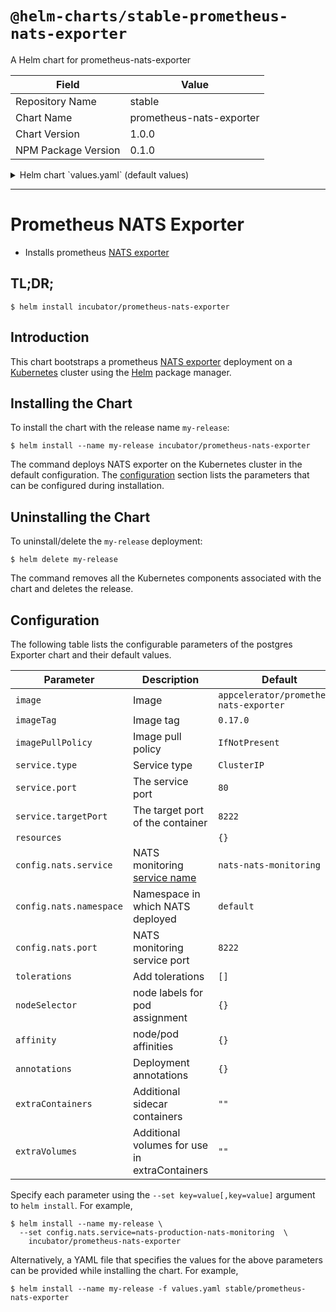 # `@helm-charts/stable-prometheus-nats-exporter`

A Helm chart for prometheus-nats-exporter

| Field               | Value                    |
| ------------------- | ------------------------ |
| Repository Name     | stable                   |
| Chart Name          | prometheus-nats-exporter |
| Chart Version       | 1.0.0                    |
| NPM Package Version | 0.1.0                    |

<details>

<summary>Helm chart `values.yaml` (default values)</summary>

```yaml
# Default values for prometheus-nats-exporter.
# This is a YAML-formatted file.
# Declare variables to be passed into your templates.

replicaCount: 1

image:
  repository: appcelerator/prometheus-nats-exporter
  tag: 0.17.0
  pullPolicy: IfNotPresent

service:
  type: ClusterIP
  port: 80
  targetPort: 8222

resources:
  {}
  # We usually recommend not to specify default resources and to leave this as a conscious
  # choice for the user. This also increases chances charts run on environments with little
  # resources, such as Minikube. If you do want to specify resources, uncomment the following
  # lines, adjust them as necessary, and remove the curly braces after 'resources:'.
  # limits:
  #  cpu: 100m
  #  memory: 128Mi
  # requests:
  #  cpu: 100m
  #  memory: 128Mi

config:
  nats:
    service: nats-nats-monitoring
    namespace: default
    port: 8222

nodeSelector: {}

tolerations: []

affinity: {}

annotations: {}

extraContainers: |

extraVolumes: |
```

</details>

---

# Prometheus NATS Exporter

- Installs prometheus [NATS exporter](https://github.com/nats-io/prometheus-nats-exporter)

## TL;DR;

```console
$ helm install incubator/prometheus-nats-exporter
```

## Introduction

This chart bootstraps a prometheus [NATS exporter](https://github.com/nats-io/prometheus-nats-exporter) deployment on a [Kubernetes](http://kubernetes.io) cluster using the [Helm](https://helm.sh) package manager.

## Installing the Chart

To install the chart with the release name `my-release`:

```console
$ helm install --name my-release incubator/prometheus-nats-exporter
```

The command deploys NATS exporter on the Kubernetes cluster in the default configuration. The [configuration](#configuration) section lists the parameters that can be configured during installation.

## Uninstalling the Chart

To uninstall/delete the `my-release` deployment:

```console
$ helm delete my-release
```

The command removes all the Kubernetes components associated with the chart and deletes the release.

## Configuration

The following table lists the configurable parameters of the postgres Exporter chart and their default values.

| Parameter               | Description                                                                                                          | Default                                 |
| ----------------------- | -------------------------------------------------------------------------------------------------------------------- | --------------------------------------- |
| `image`                 | Image                                                                                                                | `appcelerator/prometheus-nats-exporter` |
| `imageTag`              | Image tag                                                                                                            | `0.17.0`                                |
| `imagePullPolicy`       | Image pull policy                                                                                                    | `IfNotPresent`                          |
| `service.type`          | Service type                                                                                                         | `ClusterIP`                             |
| `service.port`          | The service port                                                                                                     | `80`                                    |
| `service.targetPort`    | The target port of the container                                                                                     | `8222`                                  |
| `resources`             |                                                                                                                      | `{}`                                    |
| `config.nats.service`   | NATS monitoring [service name](https://github.com/helm/charts/blob/master/stable/nats/templates/monitoring-svc.yaml) | `nats-nats-monitoring`                  |
| `config.nats.namespace` | Namespace in which NATS deployed                                                                                     | `default`                               |
| `config.nats.port`      | NATS monitoring service port                                                                                         | `8222`                                  |
| `tolerations`           | Add tolerations                                                                                                      | `[]`                                    |
| `nodeSelector`          | node labels for pod assignment                                                                                       | `{}`                                    |
| `affinity`              | node/pod affinities                                                                                                  | `{}`                                    |
| `annotations`           | Deployment annotations                                                                                               | `{}`                                    |
| `extraContainers`       | Additional sidecar containers                                                                                        | `""`                                    |
| `extraVolumes`          | Additional volumes for use in extraContainers                                                                        | `""`                                    |

Specify each parameter using the `--set key=value[,key=value]` argument to `helm install`. For example,

```console
$ helm install --name my-release \
  --set config.nats.service=nats-production-nats-monitoring  \
    incubator/prometheus-nats-exporter
```

Alternatively, a YAML file that specifies the values for the above parameters can be provided while installing the chart. For example,

```console
$ helm install --name my-release -f values.yaml stable/prometheus-nats-exporter
```
